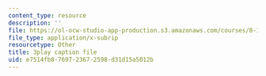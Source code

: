 ```yaml
---
content_type: resource
description: ''
file: https://ol-ocw-studio-app-production.s3.amazonaws.com/courses/8-13-14-experimental-physics-i-ii-junior-lab-fall-2016-spring-2017/e7514fb8769723672598d31d15a5012b_pGqJkKxpBl0.srt
file_type: application/x-subrip
resourcetype: Other
title: 3play caption file
uid: e7514fb8-7697-2367-2598-d31d15a5012b
---
```

